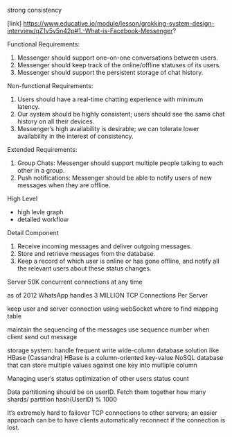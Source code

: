 strong consistency


[link] https://www.educative.io/module/lesson/grokking-system-design-interview/qZ1v5v5n42p#1.-What-is-Facebook-Messenger?


Functional Requirements:

1. Messenger should support one-on-one conversations between users.
2. Messenger should keep track of the online/offline statuses of its users.
3. Messenger should support the persistent storage of chat history.


Non-functional Requirements:

1. Users should have a real-time chatting experience with minimum latency.
2. Our system should be highly consistent; users should see the same chat history on all their devices.
3. Messenger’s high availability is desirable; we can tolerate lower availability in the interest of consistency.

Extended Requirements:

1. Group Chats: Messenger should support multiple people talking to each other in a group.
2. Push notifications: Messenger should be able to notify users of new messages when they are offline.



High Level
- high levle graph
- detailed workflow 
  

Detail Component

1. Receive incoming messages and deliver outgoing messages.
2. Store and retrieve messages from the database.
3. Keep a record of which user is online or has gone offline, and notify all the relevant users about these status changes.



Server 50K concurrent connections at any time

as of 2012
WhatsApp handles 3 MILLION TCP Connections Per Server


keep user and server connection using webSocket
    where to find mapping table


maintain the sequencing of the messages
    use sequence number when client send out message


storage system:
    handle frequent write
    wide-column database solution like HBase (Cassandra)
         HBase is a column-oriented key-value NoSQL database that can store multiple values against one key into multiple column


Managing user’s status
    optimization of other users status count

Data partitioning
    should be on userID. Fetch them together
    how many shards/ partition
hash(UserID) % 1000


It’s extremely hard to failover TCP connections to other servers;
an easier approach can be to have clients automatically reconnect if the connection is lost.